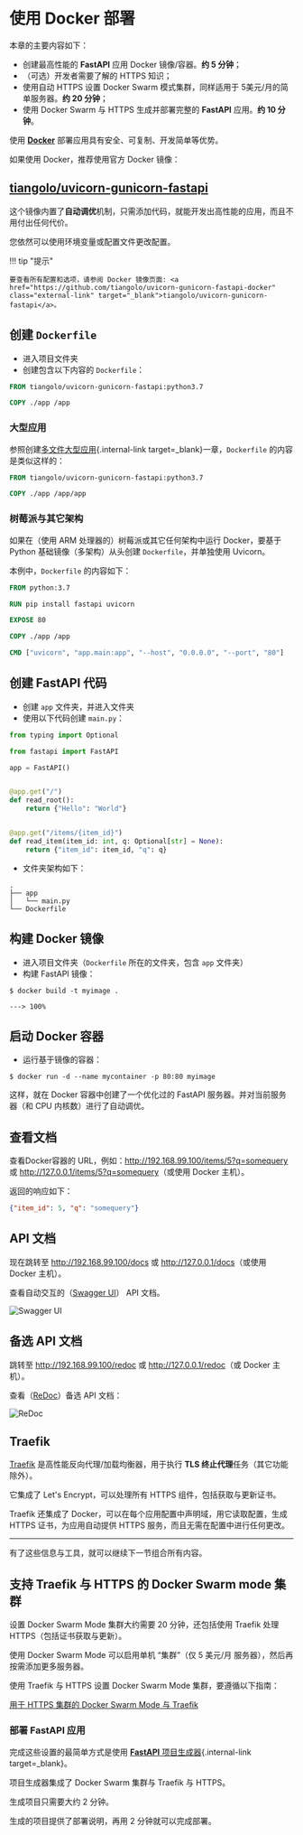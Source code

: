 # 使用 Docker 部署

本章的主要内容如下：

* 创建最高性能的  **FastAPI** 应用 Docker 镜像/容器。**约 5 分钟**；
* （可选）开发者需要了解的 HTTPS 知识；
* 使用自动 HTTPS 设置 Docker Swarm 模式集群，同样适用于 5美元/月的简单服务器。**约 20 分钟**；
* 使用 Docker Swarm 与 HTTPS 生成并部署完整的 **FastAPI** 应用。**约 10 分钟**。

使用 <a href="https://www.docker.com/" class="external-link" target="_blank">**Docker**</a> 部署应用具有安全、可复制、开发简单等优势。

如果使用 Docker，推荐使用官方 Docker 镜像：

## <a href="https://github.com/tiangolo/uvicorn-gunicorn-fastapi-docker" class="external-link" target="_blank">tiangolo/uvicorn-gunicorn-fastapi</a>

这个镜像内置了**自动调优**机制，只需添加代码，就能开发出高性能的应用，而且不用付出任何代价。

您依然可以使用环境变量或配置文件更改配置。

!!! tip "提示"

    要查看所有配置和选项，请参阅 Docker 镜像页面: <a href="https://github.com/tiangolo/uvicorn-gunicorn-fastapi-docker" class="external-link" target="_blank">tiangolo/uvicorn-gunicorn-fastapi</a>。

## 创建 `Dockerfile`

* 进入项目文件夹
* 创建包含以下内容的 `Dockerfile`：

```Dockerfile
FROM tiangolo/uvicorn-gunicorn-fastapi:python3.7

COPY ./app /app
```

### 大型应用

参照创建[多文件大型应用](../tutorial/bigger-applications.md){.internal-link target=_blank}一章，`Dockerfile` 的内容是类似这样的：

```Dockerfile
FROM tiangolo/uvicorn-gunicorn-fastapi:python3.7

COPY ./app /app/app
```

### 树莓派与其它架构

如果在（使用 ARM 处理器的）树莓派或其它任何架构中运行 Docker，要基于 Python 基础镜像（多架构）从头创建 `Dockerfile`，并单独使用 Uvicorn。

本例中，`Dockerfile` 的内容如下：

```Dockerfile
FROM python:3.7

RUN pip install fastapi uvicorn

EXPOSE 80

COPY ./app /app

CMD ["uvicorn", "app.main:app", "--host", "0.0.0.0", "--port", "80"]
```

## 创建 **FastAPI** 代码

* 创建 `app` 文件夹，并进入文件夹
* 使用以下代码创建 `main.py`：

```Python
from typing import Optional

from fastapi import FastAPI

app = FastAPI()


@app.get("/")
def read_root():
    return {"Hello": "World"}


@app.get("/items/{item_id}")
def read_item(item_id: int, q: Optional[str] = None):
    return {"item_id": item_id, "q": q}
```

* 文件夹架构如下：

```
.
├── app
│   └── main.py
└── Dockerfile
```

## 构建 Docker 镜像

* 进入项目文件夹（`Dockerfile` 所在的文件夹，包含 `app` 文件夹）
* 构建 FastAPI 镜像：

<div class="termy">

```console
$ docker build -t myimage .

---> 100%
```

</div>

## 启动 Docker 容器

* 运行基于镜像的容器：

<div class="termy">

```console
$ docker run -d --name mycontainer -p 80:80 myimage
```

</div>

这样，就在 Docker 容器中创建了一个优化过的 FastAPI 服务器。并对当前服务器（和 CPU 内核数）进行了自动调优。

## 查看文档

查看Docker容器的 URL，例如：<a href="http://192.168.99.100/items/5?q=somequery" class="external-link" target="_blank">http://192.168.99.100/items/5?q=somequery</a> 或 <a href="http://127.0.0.1/items/5?q=somequery" class="external-link" target="_blank">http://127.0.0.1/items/5?q=somequery</a>（或使用 Docker 主机）。

返回的响应如下：

```JSON
{"item_id": 5, "q": "somequery"}
```

## API 文档

现在跳转至 <a href="http://192.168.99.100/docs" class="external-link" target="_blank">http://192.168.99.100/docs</a> 或 <a href="http://127.0.0.1/docs" class="external-link" target="_blank">http://127.0.0.1/docs</a>（或使用 Docker 主机）。

查看自动交互的（<a href="https://github.com/swagger-api/swagger-ui" class="external-link" target="_blank">Swagger UI</a>） API 文档。

![Swagger UI](https://fastapi.tiangolo.com/img/index/index-01-swagger-ui-simple.png)

## 备选 API 文档

跳转至 <a href="http://192.168.99.100/redoc" class="external-link" target="_blank">http://192.168.99.100/redoc</a> 或  <a href="http://127.0.0.1/redoc" class="external-link" target="_blank">http://127.0.0.1/redoc</a>（或 Docker 主机）。

查看（<a href="https://github.com/Rebilly/ReDoc" class="external-link" target="_blank">ReDoc</a>）备选 API 文档：

![ReDoc](https://fastapi.tiangolo.com/img/index/index-02-redoc-simple.png)

## Traefik

<a href="https://traefik.io/" class="external-link" target="_blank">Traefik</a> 是高性能反向代理/加载均衡器，用于执行 **TLS 终止代理**任务（其它功能除外）。

它集成了 Let's Encrypt，可以处理所有 HTTPS 组件，包括获取与更新证书。

Traefik 还集成了 Docker，可以在每个应用配置中声明域，用它读取配置，生成 HTTPS 证书，为应用自动提供 HTTPS 服务，而且无需在配置中进行任何更改。

---

有了这些信息与工具，就可以继续下一节组合所有内容。

## 支持 Traefik 与 HTTPS 的 Docker Swarm  mode 集群

设置 Docker Swarm Mode 集群大约需要 20 分钟，还包括使用 Traefik 处理 HTTPS（包括证书获取与更新）。

使用 Docker Swarm Mode 可以启用单机 “集群”（仅 5 美元/月 服务器），然后再按需添加更多服务器。

使用 Traefik 与 HTTPS 设置 Docker Swarm Mode 集群，要遵循以下指南：

<a href="https://medium.com/@tiangolo/docker-swarm-mode-and-traefik-for-a-https-cluster-20328dba6232" class="external-link" target="_blank">用于 HTTPS 集群的 Docker Swarm Mode 与 Traefik</a>

### 部署 FastAPI 应用

完成这些设置的最简单方式是使用 [**FastAPI** 项目生成器](../project-generation.md){.internal-link target=_blank}。

项目生成器集成了 Docker Swarm 集群与 Traefik 与 HTTPS。

生成项目只需要大约 2 分钟。

生成的项目提供了部署说明，再用 2 分钟就可以完成部署。

